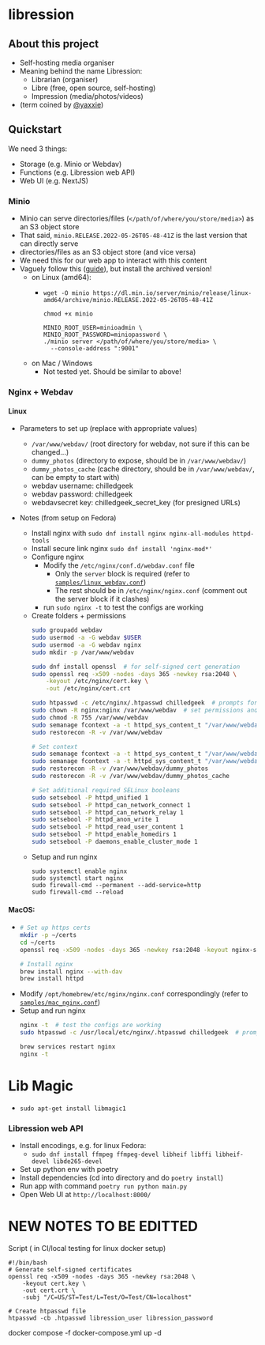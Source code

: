 # libression
## About this project
- Self-hosting media organiser
- Meaning behind the name Libression:
  - Librarian (organiser)
  - Libre (free, open source, self-hosting)
  - Impression (media/photos/videos)
- (term coined by [@yaxxie](https://github.com/yaxxie))

## Quickstart
We need 3 things:
- Storage (e.g. Minio or Webdav)
- Functions (e.g. Libression web API)
- Web UI (e.g. NextJS)

### Minio
- Minio can serve directories/files (`</path/of/where/you/store/media>`) as an S3 object store
- That said, `minio.RELEASE.2022-05-26T05-48-41Z` is the last version that can directly serve
- directories/files as an S3 object store (and vice versa)
- We need this for our web app to interact with this content
- Vaguely follow this ([guide](https://min.io/download#_)), but install the archived version!
  - on Linux (amd64):
    - ```
      wget -O minio https://dl.min.io/server/minio/release/linux-amd64/archive/minio.RELEASE.2022-05-26T05-48-41Z

      chmod +x minio

      MINIO_ROOT_USER=minioadmin \
      MINIO_ROOT_PASSWORD=miniopassword \
      ./minio server </path/of/where/you/store/media> \
        --console-address ":9001"
      ```
  - on Mac / Windows
    - Not tested yet. Should be similar to above!

### Nginx + Webdav
#### Linux
- Parameters to set up (replace with appropriate values)
  - `/var/www/webdav/` (root directory for webdav, not sure if this can be changed...)
  - `dummy_photos` (directory to expose, should be in `/var/www/webdav/`)
  - `dummy_photos_cache` (cache directory, should be in `/var/www/webdav/`, can be empty to start with)
  - webdav username: chilledgeek
  - webdav password: chilledgeek
  - webdavsecret key: chilledgeek_secret_key (for presigned URLs)

- Notes (from setup on Fedora)
  - Install nginx with `sudo dnf install nginx nginx-all-modules httpd-tools`
  - Install secure link nginx `sudo dnf install 'nginx-mod*'`
  - Configure nginx
    - Modify the `/etc/nginx/conf.d/webdav.conf` file
      - Only the `server` block is required (refer to [`samples/linux_webdav.conf`](samples/linux_webdav.conf))
      - The rest should be in `/etc/nginx/nginx.conf` (comment out the server block if it clashes)
    - run `sudo nginx -t` to test the configs are working
  - Create folders + permissions
    ``` bash
    sudo groupadd webdav
    sudo usermod -a -G webdav $USER
    sudo usermod -a -G webdav nginx
    sudo mkdir -p /var/www/webdav

    sudo dnf install openssl  # for self-signed cert generation
    sudo openssl req -x509 -nodes -days 365 -newkey rsa:2048 \
        -keyout /etc/nginx/cert.key \
        -out /etc/nginx/cert.crt

    sudo htpasswd -c /etc/nginx/.htpasswd chilledgeek  # prompts for password for basic authentication
    sudo chown -R nginx:nginx /var/www/webdav  # set permissions and SELinux context
    sudo chmod -R 755 /var/www/webdav
    sudo semanage fcontext -a -t httpd_sys_content_t "/var/www/webdav(/.)?"
    sudo restorecon -R -v /var/www/webdav

    # Set context
    sudo semanage fcontext -a -t httpd_sys_content_t "/var/www/webdav/dummy_photos(/.*)?"
    sudo semanage fcontext -a -t httpd_sys_content_t "/var/www/webdav/dummy_photos_cache(/.*)?"
    sudo restorecon -R -v /var/www/webdav/dummy_photos
    sudo restorecon -R -v /var/www/webdav/dummy_photos_cache

    # Set additional required SELinux booleans
    sudo setsebool -P httpd_unified 1
    sudo setsebool -P httpd_can_network_connect 1
    sudo setsebool -P httpd_can_network_relay 1
    sudo setsebool -P httpd_anon_write 1
    sudo setsebool -P httpd_read_user_content 1
    sudo setsebool -P httpd_enable_homedirs 1
    sudo setsebool -P daemons_enable_cluster_mode 1

    ```
  - Setup and run nginx
    ```
    sudo systemctl enable nginx
    sudo systemctl start nginx
    sudo firewall-cmd --permanent --add-service=http
    sudo firewall-cmd --reload
    ```

#### MacOS:
  - ``` bash
    # Set up https certs
    mkdir -p ~/certs
    cd ~/certs
    openssl req -x509 -nodes -days 365 -newkey rsa:2048 -keyout nginx-selfsigned.key -out nginx-selfsigned.crt

    # Install nginx
    brew install nginx --with-dav
    brew install httpd
    ```
  - Modify `/opt/homebrew/etc/nginx/nginx.conf` correspondingly (refer to [`samples/mac_nginx.conf`](samples/mac_nginx.conf))
  - Setup and run nginx
    ``` bash
    nginx -t  # test the configs are working
    sudo htpasswd -c /usr/local/etc/nginx/.htpasswd chilledgeek  # prompts for password (chilledgeek?)

    brew services restart nginx
    nginx -t
    ```

# Lib Magic
- `sudo apt-get install libmagic1`

### Libression web API
- Install encodings, e.g. for linux Fedora:
  - `sudo dnf install ffmpeg ffmpeg-devel libheif libffi libheif-devel libde265-devel`
- Set up python env with poetry
- Install dependencies (cd into directory and do `poetry install`)
- Run app with command `poetry run python main.py`
- Open Web UI at `http://localhost:8000/`


# NEW NOTES TO BE EDITTED


Script ( in CI/local testing for linux docker setup)
```
#!/bin/bash
# Generate self-signed certificates
openssl req -x509 -nodes -days 365 -newkey rsa:2048 \
    -keyout cert.key \
    -out cert.crt \
    -subj "/C=US/ST=Test/L=Test/O=Test/CN=localhost"

# Create htpasswd file
htpasswd -cb .htpasswd libression_user libression_password
```

docker compose -f docker-compose.yml up -d
